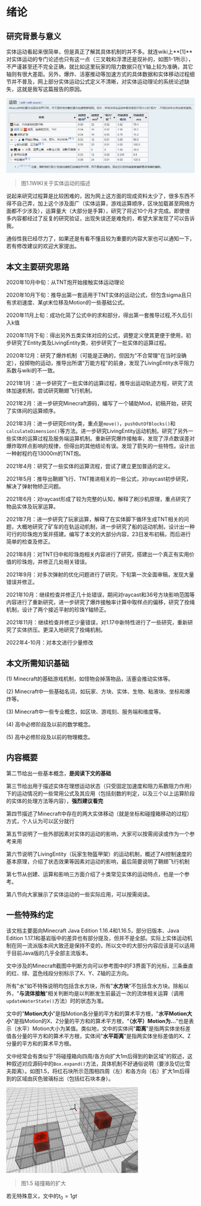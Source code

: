 # 绪论

## 研究背景与意义

实体运动看起来很简单，但是真正了解其具体机制的并不多。就连wiki上**\[1\]**对实体运动的专门论述也只有这一点（三叉戟和浮漂还是现补的，如图1-1所示），不严谨甚至还不完全正确，就比如这里玩家的阻力数据只在Y轴上较为准确，其它轴则有很大差距。另外，爆炸、活塞推动等加速方式的具体数据和实体移动过程细节并不普及，网上部分实体运动公式定义不清晰，对实体运动理论的系统论述缺失，这就是我写这篇报告的原因。

![2021-2-2 16-14-59.png](media/image1.png)

> 图1.1WIKI关于实体运动的描述
>

说起来研究过程算是比较困难的，因为网上这方面的现成资料太少了，很多东西不得不自己弄，加上这个涉及面广（实体运算，游戏运算顺序，区块加载甚至网络方面都不少涉及），运算量大（大部分是手算），研究了将近10个月才完成。即使很多内容都经过了反复的研究验证，出现失误还是难免的，希望大家发现了可以告诉我。

通俗性我已经尽力了，如果还是有看不懂且较为重要的内容大家也可以通知一下，若有修改建议的欢迎大家提出。

## 本文主要研究思路

2020年10月中旬：从TNT炮开始接触实体运动理论

2020年10月下旬：推导出第一套适用于TNT实体的运动公式，但包含sigma且只有求初速度、某gt末位移及Motion的一些基础公式。

2020年11月上旬：成功化简了公式中的求和部分，得出第一套推导过程,不久后引入k值

2020年11月下旬：得出另外五类实体对应的公式，调整定义使其更便于使用，初步研究了Entity类及LivingEntity类，初步研究了一批实体的运算过程。

2020年12月：研究了爆炸机制（可能是正确的，但因为"不合常理"在当时没确定），投掷物的运动，推导出所谓"万能方程"的前身，发现了LivingEntity水平阻力系数与wiki的不一致。

2021年1月：进一步研究了一批实体的运算过程，推导出运动轨迹方程，研究了流体加速机制，尝试研究鞘翅飞行机制。

2021年2月：进一步研究Minecraft源码，编写了一个辅助Mod，初稿开始，研究了实体间的运算顺序。

2021年3月：进一步研究Entity类，重点是`move()`，`pushOutOfBlocks()`和`calculateDimension()`等方法。进一步研究LivingEntity运动机制。研究了另外一些实体的运算过程及服务端运算机制。重新研究爆炸接触率，发现了浮点数误差对爆炸取样点影响的规律，但得出的其他结论有误。发现了箭矢的一些特性。设计出一种射程约在13000m的TNT炮。

2021年4月：研究了一些实体的运算流程，尝试了建立更加普适的定义。

2021年5月：推导出鞘翅飞行、TNT推进相关的一些公式，对raycast初步研究，解决了弹射物矫正问题。

2021年6月：对raycast形成了较为完整的认知，解释了刷沙机原理，重点研究了物品实体及玩家运算。

2021年7月：进一步研究了玩家运算，解释了在实体脚下循环生成TNT相关的问题，大概地研究了矿车的在轨运动机制，进一步研究了船的运动机制，设计出一种可行的珍珠炮方案并搭建。编写了本文的大部分内容，23日发布初稿，而后进行简单的检查及修正。

2021年8月：对TNT归中和珍珠炮相关内容进行了研究，搭建出一个真正有实用价值的珍珠炮，并修正几处相关错误。

2021年9月：对多次弹射的优化问题进行了研究，下旬第一次全面审稿，发现大量错误并修正。

2021年10月：继续检查并修正几十处错误，期间对raycast和36号方块影响范围等内容进行了重新研究，进一步研究了爆炸接触率计算中取样点的偏移，研究了拴绳机制，设计了两个接近平射的珍珠Y轴矫正。

2021年11月：继续检查并修正少量错误，对1.17中新特性进行了一些研究，重新研究了实体挤压。更深入地研究了拴绳机制。

2022年4-10月：对本文进行少量修改

## 本文所需知识基础

(1) Minecraft的基础游戏机制，如怪物会掉落物品，活塞会推动实体等。

(2) Minecraft中一些基础名词，如玩家、方块、实体、生物、粘液块、坐标和爆炸等。

(3) Minecraft中一些专业概念，如区块、游戏刻、服务端和维度等。

(4) 高中必修阶段及以前的数学概念。

(5) 高中必修阶段及以前的物理概念。

## 内容概要

第二节给出一些基本概念，**是阅读下文的基础**

第三节给出用于描述实体在理想运动状态（只受固定加速度和阻力系数阻力作用）下的运动情况的一些常用公式及其应用（包括刻数的判定，以及三个以上运算阶段的实体的处理方法等内容），**强烈建议看完**

第四节描述了Minecraft中存在的两大实体移动（就是坐标和碰撞箱移动的过程）方式，个人认为可以区分就行

第五节说明了一些外部因素对实体的运动的影响，大家可以按需阅读或作为一个参考来用

第六节说明了LivingEntity（玩家生物盔甲架）的运动机制，概述了AI控制速度的基本原理，介绍了状态效果等因素对运动的影响，最后简要说明了鞘翅飞行机制

第七节从创建、运算和影响三方面介绍了十类常见实体的运动特点，也是一个参考。

第八节向大家展示了实体运动的一些实际应用，可以按需阅读。

## 一些特殊约定

该文档主要面向Minecraft Java Edition 1.16.4和1.16.5，部分旧版本、Java Edition 1.17.1和基岩版中的差异也有部分提及，但并不是全部。实际上实体运动机制在同一流派版本间大致还是保持不变的，所以文中的大部分内容应该是可以适用于目前Java版的几乎全部主流版本。

文中涉及的Minecraft截图中判断方向可以参考图中的F3界面下的光标，三条垂直的红、绿、蓝色线段分别标示了X、Y、Z轴的正方向。

所有"水"如不特殊说明均包括含水方块，所有"**水方块**"不包括含水方块。除船以外，"**与流体接触**"相关判断均是以判断发生前最近一次的流体相关运算（调用`updateWaterState()`方法）时的状态为准。

文中的"**Motion大小**"是指Motion各分量的平方和的算术平方根，"**水平Motion大小**"是指Motion的X、Z分量的平方和的算术平方根，“**（水平）Motion为...**”也是表示（水平）Motion大小为某值。类似地，文中的实体间"**距离**"是指两实体坐标差值各分量的平方和的算术平方根，实体间"**水平距离**"是指两实体坐标差值的X、Z分量的平方和的算术平方根。

文中经常会有类似于"将碰撞箱向四周/各方向扩大1m后得到的新区域"的叙述，这种叙述对应源码中的`Box.expand()`方法，具体机制不好通俗说明（要涉及切比雪夫距离）。如图1.5，将红石块所示范围相四周（左）和各方向（右）扩大1m后得到的区域由灰色玻璃标出（包括红石块本身）。

![](media/image2.png)

> 图1.5 碰撞箱的扩大
>

若无特殊意义，文中的$t_{0} = 1gt$